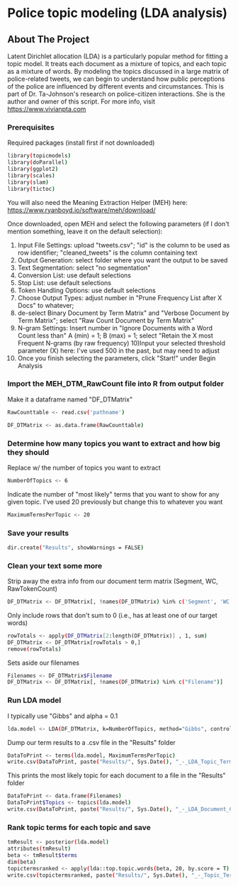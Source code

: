 # Police topic modeling (LDA analysis)



<!-- ABOUT THE PROJECT -->
## About The Project


Latent Dirichlet allocation (LDA) is a particularly popular method for fitting a topic model. It treats each document as a mixture of topics, and each topic as a mixture of words. By modeling the topics discussed in a large matrix of police-related tweets, we can begin to understand how public perceptions of the police are influenced by different events and circumstances. This is part of Dr. Ta-Johnson's research on police-citizen interactions. She is the author and owner of this script. For more info, visit https://www.vivianpta.com




### Prerequisites

Required packages (install first if not downloaded)

  ```sh
library(topicmodels)
library(doParallel)
library(ggplot2)
library(scales)
library(slam)
library(tictoc)

  ```

You will also need the Meaning Extraction Helper (MEH) here: https://www.ryanboyd.io/software/meh/download/
 
 Once downloaded, open MEH and select the following parameters (if I don't mention something, leave it on the default selection):
 
   1) Input File Settings: upload "tweets.csv"; "id" is the column to be used as row identifier; "cleaned_tweets" is the column containing text
   2) Output Generation: select folder where you want the output to be saved
   3) Text Segmentation: select "no segmentation"
   4) Conversion List: use default selections
   5) Stop List: use default selections
   6) Token Handling Options: use default selections
   7) Choose Output Types: adjust number in "Prune Frequency List after X Docs" to whatever;
   8)  de-select Binary Document by Term Matrix" and "Verbose Document by Term Matrix"; select "Raw Count Document by Term Matrix"
   9) N-gram Settings: Insert number in "Ignore Documents with a Word Count less than"
      A (min) = 1; B (max) = 1; select "Retain the X most Frequent N-grams (by raw frequency)
  10)Input your selected threshold parameter (X) here: I've used 500 in the past, but may need to adjust
  11) Once you finish selecting the parameters, click "Start!" under Begin Analysis

 

### Import the MEH_DTM_RawCount file into R from output folder
 
 Make it a dataframe named "DF_DTMatrix"


   ```sh
   RawCounttable <- read.csv('pathname')

DF_DTMatrix <- as.data.frame(RawCounttable)

   ```
   
   ### Determine how many topics you want to extract and how big they should
 
 Replace w/ the number of topics you want to extract 
   ```sh
   NumberOfTopics <- 6
   ```
Indicate the number of "most likely" terms that you want to show for any given topic.
I've used 20 previously but change this to whatever you want
   ```sh
  MaximumTermsPerTopic <- 20
   ```

 ### Save your results
   ```sh
dir.create("Results", showWarnings = FALSE)
   ```

### Clean your text some more

  Strip away the extra info from our document term matrix (Segment, WC, RawTokenCount)
   ```sh
DF_DTMatrix <- DF_DTMatrix[, !names(DF_DTMatrix) %in% c('Segment', 'WC', 'RawTokenCount')]
   ```

 Only include rows that don't sum to 0 (i.e., has at least one of our target words)
   ```sh
rowTotals <- apply(DF_DTMatrix[2:length(DF_DTMatrix)] , 1, sum)
DF_DTMatrix <- DF_DTMatrix[rowTotals > 0,]
remove(rowTotals)

   ```
   
 Sets aside our filenames
   ```sh
Filenames <- DF_DTMatrix$Filename
DF_DTMatrix <- DF_DTMatrix[, !names(DF_DTMatrix) %in% c("Filename")]

   ```
### Run LDA model

I typically use "Gibbs" and alpha = 0.1
   ```sh
lda.model <- LDA(DF_DTMatrix, k=NumberOfTopics, method="Gibbs", control = list(alpha = 0.1))

   ```

 Dump our term results to a .csv file in the "Results" folder
   ```sh
DataToPrint <- terms(lda.model, MaximumTermsPerTopic)
write.csv(DataToPrint, paste("Results/", Sys.Date(), "_-_LDA_Topic_Terms.csv", sep=""), na="", row.names=FALSE)

   ```
   
  This prints the most likely topic for each document to a file in the "Results" folder
   ```sh
DataToPrint <- data.frame(Filenames)
DataToPrint$Topics <- topics(lda.model)
write.csv(DataToPrint, paste("Results/", Sys.Date(), "_-_LDA_Document_Categorization.csv", sep=""), na="", row.names=FALSE)


   ```
   
   
### Rank topic terms for each topic and save 
   ```sh
tmResult <- posterior(lda.model)
attributes(tmResult)
beta <- tmResult$terms   
dim(beta)
topictermsranked <- apply(lda::top.topic.words(beta, 20, by.score = T), 2, paste, collapse = " ")
write.csv(topictermsranked, paste("Results/", Sys.Date(), "_-_Topic_Terms_Ranked.csv", sep=""), na="", row.names=FALSE)

   ```

